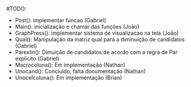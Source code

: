 #TODO:

- Post(): implementar funcao (Gabriel)
- Main(): inicialização e chamar das funções (João)
- GraphPress(): implementar sistema de visualizacao na tela (João)
- Qual(): Manipulação da matriz qual para a diminuição de candidatos (Gabriel)
- Parexlin(): Dimuição de candidatos de acordo com a regra de Par explicito (Gabriel)
- Macrocoluna(): Em implementação (Nathan)
- Unocand(): Concluido, falta documentação (Nathan)
- Unocelcoluna(): Em implementação (Brian)
